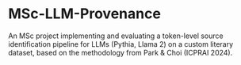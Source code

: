 # MSc-LLM-Provenance
An MSc project implementing and evaluating a token-level source identification pipeline for LLMs (Pythia, Llama 2) on a custom literary dataset, based on the methodology from Park &amp; Choi (ICPRAI 2024).
